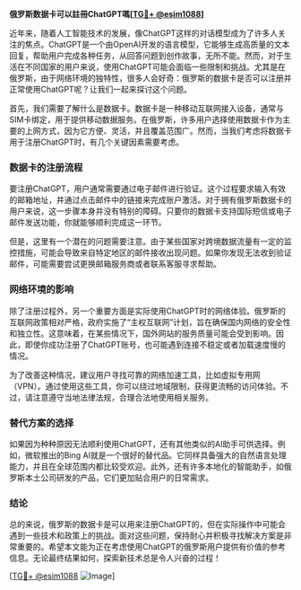 **俄罗斯数据卡可以註冊ChatGPT嗎[[TG💪+ @esim1088](https://t.me/s/esim1088)]**

近年来，随着人工智能技术的发展，像ChatGPT这样的对话模型成为了许多人关注的焦点。ChatGPT是一个由OpenAI开发的语言模型，它能够生成高质量的文本回复，帮助用户完成各种任务，从回答问题到创作故事，无所不能。然而，对于生活在不同国家的用户来说，使用ChatGPT可能会面临一些限制和挑战。尤其是在俄罗斯，由于网络环境的独特性，很多人会好奇：俄罗斯的数据卡是否可以注册并正常使用ChatGPT呢？让我们一起来探讨这个问题。

首先，我们需要了解什么是数据卡。数据卡是一种移动互联网接入设备，通常与SIM卡绑定，用于提供移动数据服务。在俄罗斯，许多用户选择使用数据卡作为主要的上网方式，因为它方便、灵活，并且覆盖范围广。然而，当我们考虑将数据卡用于注册ChatGPT时，有几个关键因素需要考虑。

### 数据卡的注册流程

要注册ChatGPT，用户通常需要通过电子邮件进行验证。这个过程要求输入有效的邮箱地址，并通过点击邮件中的链接来完成账户激活。对于拥有俄罗斯数据卡的用户来说，这一步骤本身并没有特别的障碍。只要你的数据卡支持国际短信或电子邮件发送功能，你就能够顺利完成这一环节。

但是，这里有一个潜在的问题需要注意。由于某些国家对跨境数据流量有一定的监控措施，可能会导致来自特定地区的邮件接收出现问题。如果你发现无法收到验证邮件，可能需要尝试更换邮箱服务商或者联系客服寻求帮助。

### 网络环境的影响

除了注册过程外，另一个重要方面是实际使用ChatGPT时的网络体验。俄罗斯的互联网政策相对严格，政府实施了“主权互联网”计划，旨在确保国内网络的安全性和独立性。这意味着，在某些情况下，国外网站的服务质量可能会受到影响。因此，即使你成功注册了ChatGPT账号，也可能遇到连接不稳定或者加载速度慢的情况。

为了改善这种情况，建议用户寻找可靠的网络加速工具，比如虚拟专用网（VPN）。通过使用这些工具，你可以绕过地域限制，获得更流畅的访问体验。不过，请注意遵守当地法律法规，合理合法地使用相关服务。

### 替代方案的选择

如果因为种种原因无法顺利使用ChatGPT，还有其他类似的AI助手可供选择。例如，微软推出的Bing AI就是一个很好的替代品。它同样具备强大的自然语言处理能力，并且在全球范围内都比较受欢迎。此外，还有许多本地化的智能助手，如俄罗斯本土公司研发的产品，它们更加贴合用户的日常需求。

### 结论

总的来说，俄罗斯的数据卡是可以用来注册ChatGPT的，但在实际操作中可能会遇到一些技术和政策上的挑战。面对这些问题，保持耐心并积极寻找解决方案是非常重要的。希望本文能为正在考虑使用ChatGPT的俄罗斯用户提供有价值的参考信息。无论最终结果如何，探索新技术总是令人兴奋的过程！

[[TG💪+ @esim1088](https://t.me/s/esim1088) ![Image](https://i.postimg.cc/4NQfJmqS/Snipaste-2025-05-13-00-14-12.png)]